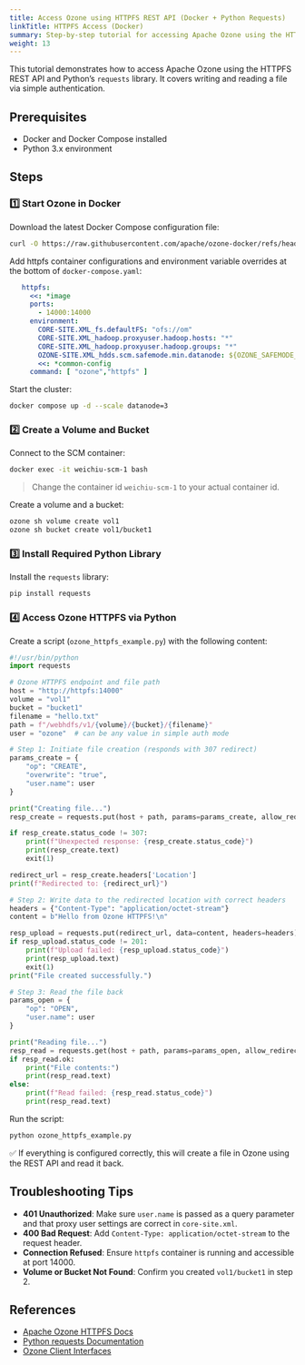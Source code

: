 ```yaml
---
title: Access Ozone using HTTPFS REST API (Docker + Python Requests)
linkTitle: HTTPFS Access (Docker)
summary: Step-by-step tutorial for accessing Apache Ozone using the HTTPFS REST API via Python's requests library in a Docker-based environment.
weight: 13
---
```


<!--
Licensed to the Apache Software Foundation (ASF) under one or more
contributor license agreements.  See the NOTICE file distributed with
this work for additional information regarding copyright ownership.
The ASF licenses this file to You under the Apache License, Version 2.0
(the "License"); you may not use this file except in compliance with
the License.  You may obtain a copy of the License at

    http://www.apache.org/licenses/LICENSE-2.0

Unless required by applicable law or agreed to in writing, software
distributed under the License is distributed on an "AS IS" BASIS,
WITHOUT WARRANTIES OR CONDITIONS OF ANY KIND, either express or implied.
See the License for the specific language governing permissions and
limitations under the License.
-->

This tutorial demonstrates how to access Apache Ozone using the HTTPFS REST API and Python’s `requests` library. It covers writing and reading a file via simple authentication.

## Prerequisites

- Docker and Docker Compose installed
- Python 3.x environment

## Steps

### 1️⃣ Start Ozone in Docker

Download the latest Docker Compose configuration file:

```bash
curl -O https://raw.githubusercontent.com/apache/ozone-docker/refs/heads/latest/docker-compose.yaml
```

Add httpfs container configurations and environment variable overrides at the bottom of `docker-compose.yaml`:

```yaml
   httpfs:
     <<: *image
     ports:
       - 14000:14000
     environment:
       CORE-SITE.XML_fs.defaultFS: "ofs://om"
       CORE-SITE.XML_hadoop.proxyuser.hadoop.hosts: "*"
       CORE-SITE.XML_hadoop.proxyuser.hadoop.groups: "*"
       OZONE-SITE.XML_hdds.scm.safemode.min.datanode: ${OZONE_SAFEMODE_MIN_DATANODES:-1}
       <<: *common-config
     command: [ "ozone","httpfs" ]
```

Start the cluster:

```bash
docker compose up -d --scale datanode=3
```

### 2️⃣ Create a Volume and Bucket

Connect to the SCM container:

```bash
docker exec -it weichiu-scm-1 bash
```
> Change the container id `weichiu-scm-1` to your actual container id.

Create a volume and a bucket:

```bash
ozone sh volume create vol1
ozone sh bucket create vol1/bucket1
```

### 3️⃣ Install Required Python Library

Install the `requests` library:

```bash
pip install requests
```

### 4️⃣ Access Ozone HTTPFS via Python

Create a script (`ozone_httpfs_example.py`) with the following content:

```python
#!/usr/bin/python
import requests

# Ozone HTTPFS endpoint and file path
host = "http://httpfs:14000"
volume = "vol1"
bucket = "bucket1"
filename = "hello.txt"
path = f"/webhdfs/v1/{volume}/{bucket}/{filename}"
user = "ozone"  # can be any value in simple auth mode

# Step 1: Initiate file creation (responds with 307 redirect)
params_create = {
    "op": "CREATE",
    "overwrite": "true",
    "user.name": user
}

print("Creating file...")
resp_create = requests.put(host + path, params=params_create, allow_redirects=False)

if resp_create.status_code != 307:
    print(f"Unexpected response: {resp_create.status_code}")
    print(resp_create.text)
    exit(1)

redirect_url = resp_create.headers['Location']
print(f"Redirected to: {redirect_url}")

# Step 2: Write data to the redirected location with correct headers
headers = {"Content-Type": "application/octet-stream"}
content = b"Hello from Ozone HTTPFS!\n"

resp_upload = requests.put(redirect_url, data=content, headers=headers)
if resp_upload.status_code != 201:
    print(f"Upload failed: {resp_upload.status_code}")
    print(resp_upload.text)
    exit(1)
print("File created successfully.")

# Step 3: Read the file back
params_open = {
    "op": "OPEN",
    "user.name": user
}

print("Reading file...")
resp_read = requests.get(host + path, params=params_open, allow_redirects=True)
if resp_read.ok:
    print("File contents:")
    print(resp_read.text)
else:
    print(f"Read failed: {resp_read.status_code}")
    print(resp_read.text)
```

Run the script:

```bash
python ozone_httpfs_example.py
```

✅ If everything is configured correctly, this will create a file in Ozone using the REST API and read it back.

## Troubleshooting Tips

- **401 Unauthorized**: Make sure `user.name` is passed as a query parameter and that proxy user settings are correct in `core-site.xml`.
- **400 Bad Request**: Add `Content-Type: application/octet-stream` to the request header.
- **Connection Refused**: Ensure `httpfs` container is running and accessible at port 14000.
- **Volume or Bucket Not Found**: Confirm you created `vol1/bucket1` in step 2.

## References

- [Apache Ozone HTTPFS Docs](https://ozone.apache.org/docs/edge/interface/httpfs.html)
- [Python requests Documentation](https://requests.readthedocs.io/)
- [Ozone Client Interfaces](https://ozone.apache.org/docs/edge/interface.html)
